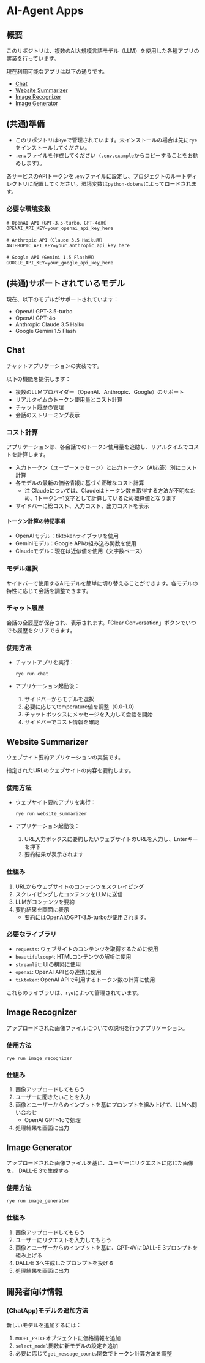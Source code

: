 # AI-Agent Apps

## 概要

このリポジトリは、複数のAI大規模言語モデル（LLM）を使用した各種アプリの実装を行っています。

現在利用可能なアプリは以下の通りです。

- [Chat](#chat)
- [Website Summarizer](#website-summarizer)
- [Image Recognizer](#image-recognizer)
- [Image Generator](#image-generator)

## (共通)準備

- このリポジトリは`Rye`で管理されています。未インストールの場合は先に`rye`をインストールしてください。
- `.env`ファイルを作成してください（`.env.example`からコピーすることをお勧めします）。

各サービスのAPIトークンを`.env`ファイルに設定し、プロジェクトのルートディレクトリに配置してください。環境変数は`python-dotenv`によってロードされます。

### 必要な環境変数

```shell
# OpenAI API（GPT-3.5-turbo、GPT-4o用）
OPENAI_API_KEY=your_openai_api_key_here

# Anthropic API（Claude 3.5 Haiku用）
ANTHROPIC_API_KEY=your_anthropic_api_key_here

# Google API（Gemini 1.5 Flash用）
GOOGLE_API_KEY=your_google_api_key_here
```

## (共通)サポートされているモデル

現在、以下のモデルがサポートされています：

- OpenAI GPT-3.5-turbo
- OpenAI GPT-4o
- Anthropic Claude 3.5 Haiku
- Google Gemini 1.5 Flash

## Chat

チャットアプリケーションの実装です。

以下の機能を提供します：

- 複数のLLMプロバイダー（OpenAI、Anthropic、Google）のサポート
- リアルタイムのトークン使用量とコスト計算
- チャット履歴の管理
- 会話のストリーミング表示

### コスト計算

アプリケーションは、各会話でのトークン使用量を追跡し、リアルタイムでコストを計算します。

- 入力トークン（ユーザーメッセージ）と出力トークン（AI応答）別にコスト計算
- 各モデルの最新の価格情報に基づく正確なコスト計算
  - 注 Claudeについては、Claudeはトークン数を取得する方法が不明なため、1トークン=1文字として計算しているため概算値となります
- サイドバーに総コスト、入力コスト、出力コストを表示

#### トークン計算の特記事項

- OpenAIモデル：tiktokenライブラリを使用
- Geminiモデル：Google APIの組み込み関数を使用
- Claudeモデル：現在は近似値を使用（文字数ベース）

### モデル選択

サイドバーで使用するAIモデルを簡単に切り替えることができます。各モデルの特性に応じて会話を調整できます。

### チャット履歴

会話の全履歴が保存され、表示されます。「Clear Conversation」ボタンでいつでも履歴をクリアできます。

### 使用方法

- チャットアプリを実行：

  ```shell
  rye run chat
  ```

- アプリケーション起動後：
  1. サイドバーからモデルを選択
  2. 必要に応じてtemperature値を調整（0.0-1.0）
  3. チャットボックスにメッセージを入力して会話を開始
  4. サイドバーでコスト情報を確認

## Website Summarizer

ウェブサイト要約アプリケーションの実装です。

指定されたURLのウェブサイトの内容を要約します。

### 使用方法

- ウェブサイト要約アプリを実行：

  ```shell
  rye run website_summarizer
  ```

- アプリケーション起動後：
  1. URL入力ボックスに要約したいウェブサイトのURLを入力し、Enterキーを押下
  2. 要約結果が表示されます

### 仕組み

1.  URLからウェブサイトのコンテンツをスクレイピング
2.  スクレイピングしたコンテンツをLLMに送信
3.  LLMがコンテンツを要約
4.  要約結果を画面に表示
    - 要約にはOpenAIのGPT-3.5-turboが使用されます。

### 必要なライブラリ

- `requests`: ウェブサイトのコンテンツを取得するために使用
- `beautifulsoup4`: HTMLコンテンツの解析に使用
- `streamlit`: UIの構築に使用
- `openai`: OpenAI APIとの連携に使用
- `tiktoken`: OpenAI APIで利用するトークン数の計算に使用

これらのライブラリは、`rye`によって管理されています。

## Image Recognizer

アップロードされた画像ファイルについての説明を行うアプリケーション。

### 使用方法

```shell
rye run image_recognizer
```

### 仕組み

1. 画像アップロードしてもらう
2. ユーザーに聞きたいことを入力
3. 画像とユーザーからのインプットを基にプロンプトを組み上げて、LLMへ問い合わせ
   - OpenAI GPT-4oで処理
4. 処理結果を画面に出力

## Image Generator

アップロードされた画像ファイルを基に、ユーザーにリクエストに応じた画像を、
DALL-E 3で生成する

### 使用方法

```shell
rye run image_generator
```

### 仕組み

1. 画像アップロードしてもらう
2. ユーザーにリクエストを入力してもらう
3. 画像とユーザーからのインプットを基に、GPT-4VにDALL-E 3プロンプトを組み上げる
4. DALL-E 3へ生成したプロンプトを投げる
5. 処理結果を画面に出力

## 開発者向け情報

### (ChatApp)モデルの追加方法

新しいモデルを追加するには：

1. `MODEL_PRICE`オブジェクトに価格情報を追加
2. `select_model`関数に新モデルの設定を追加
3. 必要に応じて`get_message_counts`関数でトークン計算方法を調整
